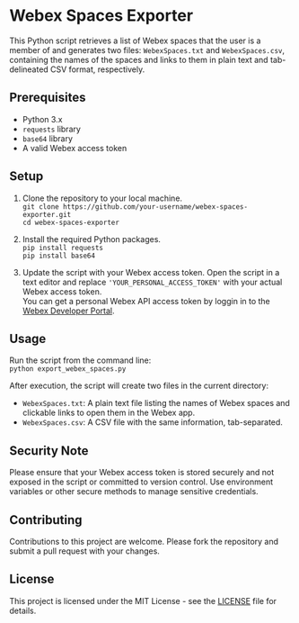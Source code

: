 # Webex Spaces Exporter

This Python script retrieves a list of Webex spaces that the user is a member of and generates two files: `WebexSpaces.txt` and `WebexSpaces.csv`, containing the names of the spaces and links to them in plain text and tab-delineated CSV format, respectively.

## Prerequisites

- Python 3.x
- `requests` library
- `base64` library
- A valid Webex access token

## Setup

1. Clone the repository to your local machine.\
`git clone https://github.com/your-username/webex-spaces-exporter.git`\
`cd webex-spaces-exporter`

2. Install the required Python packages.\
`pip install requests`\
`pip install base64`

3. Update the script with your Webex access token.
Open the script in a text editor and replace `'YOUR_PERSONAL_ACCESS_TOKEN'` with your actual Webex access token.\
You can get a personal Webex API access token by loggin in to the [Webex Developer Portal](https://developer.webex.com/docs/getting-started).

## Usage

Run the script from the command line:\
`python export_webex_spaces.py`


After execution, the script will create two files in the current directory:

- `WebexSpaces.txt`: A plain text file listing the names of Webex spaces and clickable links to open them in the Webex app.
- `WebexSpaces.csv`: A CSV file with the same information, tab-separated.

## Security Note

Please ensure that your Webex access token is stored securely and not exposed in the script or committed to version control. Use environment variables or other secure methods to manage sensitive credentials.

## Contributing

Contributions to this project are welcome. Please fork the repository and submit a pull request with your changes.

## License

This project is licensed under the MIT License - see the [LICENSE](LICENSE) file for details.